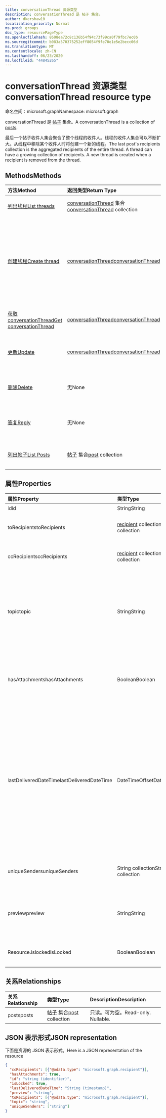 ```yaml
---
title: conversationThread 资源类型
description: conversationThread 是 帖子 集合。
author: dkershaw10
localization_priority: Normal
ms.prod: groups
doc_type: resourcePageType
ms.openlocfilehash: 8608ea72c8c136b54f94c73f99ca0f79fbc7ec0b
ms.sourcegitcommit: b083a570375252eff8054f9fe70e1e5e2becc06d
ms.translationtype: MT
ms.contentlocale: zh-CN
ms.lasthandoff: 06/23/2020
ms.locfileid: "44845265"
---
```

# <a name="conversationthread-resource-type"></a><span data-ttu-id="0f0e0-103">conversationThread 资源类型</span><span class="sxs-lookup"><span data-stu-id="0f0e0-103">conversationThread resource type</span></span>

<span data-ttu-id="0f0e0-104">命名空间：microsoft.graph</span><span class="sxs-lookup"><span data-stu-id="0f0e0-104">Namespace: microsoft.graph</span></span>

<span data-ttu-id="0f0e0-105">conversationThread 是 [帖子](post.md) 集合。</span><span class="sxs-lookup"><span data-stu-id="0f0e0-105">A conversationThread is a collection of [posts](post.md).</span></span>

<span data-ttu-id="0f0e0-p101">最后一个帖子收件人集合聚合了整个线程的收件人。线程的收件人集合可以不断扩大。从线程中移除某个收件人时将创建一个新的线程。</span><span class="sxs-lookup"><span data-stu-id="0f0e0-p101">The last post's recipients collection is the aggregated recipients of the entire thread. A thread can have a growing collection of recipients. A new thread is created when a recipient is removed from the thread.</span></span>

## <a name="methods"></a><span data-ttu-id="0f0e0-109">Methods</span><span class="sxs-lookup"><span data-stu-id="0f0e0-109">Methods</span></span>

| <span data-ttu-id="0f0e0-110">方法</span><span class="sxs-lookup"><span data-stu-id="0f0e0-110">Method</span></span>       | <span data-ttu-id="0f0e0-111">返回类型</span><span class="sxs-lookup"><span data-stu-id="0f0e0-111">Return Type</span></span>  |<span data-ttu-id="0f0e0-112">说明</span><span class="sxs-lookup"><span data-stu-id="0f0e0-112">Description</span></span>|
|:---------------|:--------|:----------|
|[<span data-ttu-id="0f0e0-113">列出线程</span><span class="sxs-lookup"><span data-stu-id="0f0e0-113">List threads</span></span>](../api/group-list-threads.md) | <span data-ttu-id="0f0e0-114">[conversationThread](conversationthread.md) 集合</span><span class="sxs-lookup"><span data-stu-id="0f0e0-114">[conversationThread](conversationthread.md) collection</span></span> |<span data-ttu-id="0f0e0-115">获取组的所有线程。</span><span class="sxs-lookup"><span data-stu-id="0f0e0-115">Get all the threads of a group.</span></span>|
|[<span data-ttu-id="0f0e0-116">创建线程</span><span class="sxs-lookup"><span data-stu-id="0f0e0-116">Create thread</span></span>](../api/group-post-threads.md) | [<span data-ttu-id="0f0e0-117">conversationThread</span><span class="sxs-lookup"><span data-stu-id="0f0e0-117">conversationThread</span></span>](conversationthread.md) |<span data-ttu-id="0f0e0-p102">通过首先创建一个线程，启动一个新对话。在组中创建新对话、对话线程和帖子。</span><span class="sxs-lookup"><span data-stu-id="0f0e0-p102">Start a new conversation by first creating a thread. A new conversation, conversation thread, and post are created in the group.</span></span>|
|[<span data-ttu-id="0f0e0-120">获取 conversationThread</span><span class="sxs-lookup"><span data-stu-id="0f0e0-120">Get conversationThread</span></span>](../api/conversationthread-get.md) | [<span data-ttu-id="0f0e0-121">conversationThread</span><span class="sxs-lookup"><span data-stu-id="0f0e0-121">conversationThread</span></span>](conversationthread.md) |<span data-ttu-id="0f0e0-122">获取属于某个组的特定线程。</span><span class="sxs-lookup"><span data-stu-id="0f0e0-122">Get a specific thread that belongs to a group.</span></span> |
|[<span data-ttu-id="0f0e0-123">更新</span><span class="sxs-lookup"><span data-stu-id="0f0e0-123">Update</span></span>](../api/conversationthread-update.md) | [<span data-ttu-id="0f0e0-124">conversationThread</span><span class="sxs-lookup"><span data-stu-id="0f0e0-124">conversationThread</span></span>](conversationthread.md)  |<span data-ttu-id="0f0e0-125">更新 conversationThread 对象</span><span class="sxs-lookup"><span data-stu-id="0f0e0-125">Update conversationThread object.</span></span> |
|[<span data-ttu-id="0f0e0-126">删除</span><span class="sxs-lookup"><span data-stu-id="0f0e0-126">Delete</span></span>](../api/conversationthread-delete.md) | <span data-ttu-id="0f0e0-127">无</span><span class="sxs-lookup"><span data-stu-id="0f0e0-127">None</span></span> |<span data-ttu-id="0f0e0-128">删除 conversationThread 对象</span><span class="sxs-lookup"><span data-stu-id="0f0e0-128">Delete conversationThread object.</span></span> |
|[<span data-ttu-id="0f0e0-129">答复</span><span class="sxs-lookup"><span data-stu-id="0f0e0-129">Reply</span></span>](../api/conversationthread-reply.md)|<span data-ttu-id="0f0e0-130">无</span><span class="sxs-lookup"><span data-stu-id="0f0e0-130">None</span></span>|<span data-ttu-id="0f0e0-131">通过新建 Post 实体答复此线程。</span><span class="sxs-lookup"><span data-stu-id="0f0e0-131">Reply to this thread by creating a new Post entity.</span></span>|
|[<span data-ttu-id="0f0e0-132">列出帖子</span><span class="sxs-lookup"><span data-stu-id="0f0e0-132">List Posts</span></span>](../api/conversationthread-list-posts.md) |<span data-ttu-id="0f0e0-133">[帖子](post.md) 集合</span><span class="sxs-lookup"><span data-stu-id="0f0e0-133">[post](post.md) collection</span></span>| <span data-ttu-id="0f0e0-134">获取指定线程的帖子。</span><span class="sxs-lookup"><span data-stu-id="0f0e0-134">Get the posts of the specified thread.</span></span> |

## <a name="properties"></a><span data-ttu-id="0f0e0-135">属性</span><span class="sxs-lookup"><span data-stu-id="0f0e0-135">Properties</span></span>
| <span data-ttu-id="0f0e0-136">属性</span><span class="sxs-lookup"><span data-stu-id="0f0e0-136">Property</span></span>              | <span data-ttu-id="0f0e0-137">类型</span><span class="sxs-lookup"><span data-stu-id="0f0e0-137">Type</span></span>                                 | <span data-ttu-id="0f0e0-138">说明</span><span class="sxs-lookup"><span data-stu-id="0f0e0-138">Description</span></span>                                                                                                                                                                                      |
|:----------------------|:-------------------------------------|:-------------------------------------------------------------------------------------------------------------------------------------------------------------------------------------------------|
| <span data-ttu-id="0f0e0-139">id</span><span class="sxs-lookup"><span data-stu-id="0f0e0-139">id</span></span>                    | <span data-ttu-id="0f0e0-140">String</span><span class="sxs-lookup"><span data-stu-id="0f0e0-140">String</span></span>                               | <span data-ttu-id="0f0e0-141">只读。</span><span class="sxs-lookup"><span data-stu-id="0f0e0-141">Read-only.</span></span>                                                                                                                                                                                       |
| <span data-ttu-id="0f0e0-142">toRecipients</span><span class="sxs-lookup"><span data-stu-id="0f0e0-142">toRecipients</span></span>          | <span data-ttu-id="0f0e0-143">[recipient](recipient.md) collection</span><span class="sxs-lookup"><span data-stu-id="0f0e0-143">[recipient](recipient.md) collection</span></span> | <span data-ttu-id="0f0e0-144">收件人：线程的收件人。</span><span class="sxs-lookup"><span data-stu-id="0f0e0-144">The To: recipients for the thread.</span></span>                                                                                                                                                               |
| <span data-ttu-id="0f0e0-145">ccRecipients</span><span class="sxs-lookup"><span data-stu-id="0f0e0-145">ccRecipients</span></span>          | <span data-ttu-id="0f0e0-146">[recipient](recipient.md) collection</span><span class="sxs-lookup"><span data-stu-id="0f0e0-146">[recipient](recipient.md) collection</span></span> | <span data-ttu-id="0f0e0-147">抄送：线程的收件人。</span><span class="sxs-lookup"><span data-stu-id="0f0e0-147">The Cc: recipients for the thread.</span></span>                                                                                                                                                               |
| <span data-ttu-id="0f0e0-148">topic</span><span class="sxs-lookup"><span data-stu-id="0f0e0-148">topic</span></span>                 | <span data-ttu-id="0f0e0-149">String</span><span class="sxs-lookup"><span data-stu-id="0f0e0-149">String</span></span>                               | <span data-ttu-id="0f0e0-p103">对话的主题。在创建对话时可设置此属性，但无法对其进行更新。</span><span class="sxs-lookup"><span data-stu-id="0f0e0-p103">The topic of the conversation. This property can be set when the conversation is created, but it cannot be updated.</span></span>                                                                              |
| <span data-ttu-id="0f0e0-152">hasAttachments</span><span class="sxs-lookup"><span data-stu-id="0f0e0-152">hasAttachments</span></span>        | <span data-ttu-id="0f0e0-153">Boolean</span><span class="sxs-lookup"><span data-stu-id="0f0e0-153">Boolean</span></span>                              | <span data-ttu-id="0f0e0-154">指示此线程中的任意帖子是否至少具有一个附件。</span><span class="sxs-lookup"><span data-stu-id="0f0e0-154">Indicates whether any of the posts within this thread has at least one attachment.</span></span>                                                                                                               |
| <span data-ttu-id="0f0e0-155">lastDeliveredDateTime</span><span class="sxs-lookup"><span data-stu-id="0f0e0-155">lastDeliveredDateTime</span></span> | <span data-ttu-id="0f0e0-156">DateTimeOffset</span><span class="sxs-lookup"><span data-stu-id="0f0e0-156">DateTimeOffset</span></span>                       | <span data-ttu-id="0f0e0-p104">时间戳类型表示使用 ISO 8601 格式的日期和时间信息，并且始终处于 UTC 时间。例如，2014 年 1 月 1 日午夜 UTC 如下所示：`'2014-01-01T00:00:00Z'`</span><span class="sxs-lookup"><span data-stu-id="0f0e0-p104">The Timestamp type represents date and time information using ISO 8601 format and is always in UTC time. For example, midnight UTC on Jan 1, 2014 would look like this: `'2014-01-01T00:00:00Z'`</span></span> |
| <span data-ttu-id="0f0e0-159">uniqueSenders</span><span class="sxs-lookup"><span data-stu-id="0f0e0-159">uniqueSenders</span></span>         | <span data-ttu-id="0f0e0-160">String collection</span><span class="sxs-lookup"><span data-stu-id="0f0e0-160">String collection</span></span>                    | <span data-ttu-id="0f0e0-161">向此线程发送邮件的所有用户。</span><span class="sxs-lookup"><span data-stu-id="0f0e0-161">All the users that sent a message to this thread.</span></span>                                                                                                                                                |
| <span data-ttu-id="0f0e0-162">preview</span><span class="sxs-lookup"><span data-stu-id="0f0e0-162">preview</span></span>               | <span data-ttu-id="0f0e0-163">String</span><span class="sxs-lookup"><span data-stu-id="0f0e0-163">String</span></span>                               | <span data-ttu-id="0f0e0-164">本对话中最新帖子的正文中的简短摘要。</span><span class="sxs-lookup"><span data-stu-id="0f0e0-164">A short summary from the body of the latest post in this conversation.</span></span>                                                                                                                           |
| <span data-ttu-id="0f0e0-165">Resource.islocked</span><span class="sxs-lookup"><span data-stu-id="0f0e0-165">isLocked</span></span>              | <span data-ttu-id="0f0e0-166">Boolean</span><span class="sxs-lookup"><span data-stu-id="0f0e0-166">Boolean</span></span>                              | <span data-ttu-id="0f0e0-167">指示线程是否已锁定。</span><span class="sxs-lookup"><span data-stu-id="0f0e0-167">Indicates if the thread is locked.</span></span>                                                                                                                                                               |

## <a name="relationships"></a><span data-ttu-id="0f0e0-168">关系</span><span class="sxs-lookup"><span data-stu-id="0f0e0-168">Relationships</span></span>
| <span data-ttu-id="0f0e0-169">关系</span><span class="sxs-lookup"><span data-stu-id="0f0e0-169">Relationship</span></span> | <span data-ttu-id="0f0e0-170">类型</span><span class="sxs-lookup"><span data-stu-id="0f0e0-170">Type</span></span>   |<span data-ttu-id="0f0e0-171">Description</span><span class="sxs-lookup"><span data-stu-id="0f0e0-171">Description</span></span>|
|:---------------|:--------|:----------|
|<span data-ttu-id="0f0e0-172">posts</span><span class="sxs-lookup"><span data-stu-id="0f0e0-172">posts</span></span>|<span data-ttu-id="0f0e0-173">[帖子](post.md) 集合</span><span class="sxs-lookup"><span data-stu-id="0f0e0-173">[post](post.md) collection</span></span>| <span data-ttu-id="0f0e0-p105">只读。可为空。</span><span class="sxs-lookup"><span data-stu-id="0f0e0-p105">Read-only. Nullable.</span></span>|

## <a name="json-representation"></a><span data-ttu-id="0f0e0-176">JSON 表示形式</span><span class="sxs-lookup"><span data-stu-id="0f0e0-176">JSON representation</span></span>

<span data-ttu-id="0f0e0-177">下面是资源的 JSON 表示形式。</span><span class="sxs-lookup"><span data-stu-id="0f0e0-177">Here is a JSON representation of the resource</span></span>

<!--{
  "blockType": "resource",
  "optionalProperties": [
    "posts"
  ],
  "keyProperty": "id",
  "baseType": "microsoft.graph.entity",
  "@odata.type": "microsoft.graph.conversationThread",
  "@odata.annotations": [
    {
      "property": "posts",
      "capabilities": {
        "changeTracking": false,
        "deletable": false,
        "insertable": false,
        "searchable": false,
        "updatable": false
      }
    }
  ]
}-->

```json
{
  "ccRecipients": [{"@odata.type": "microsoft.graph.recipient"}],
  "hasAttachments": true,
  "id": "string (identifier)",
  "isLocked": true,
  "lastDeliveredDateTime": "String (timestamp)",
  "preview": "string",
  "toRecipients": [{"@odata.type": "microsoft.graph.recipient"}],
  "topic": "string",
  "uniqueSenders": ["string"]
}

```


<!-- uuid: 8fcb5dbc-d5aa-4681-8e31-b001d5168d79
2015-10-25 14:57:30 UTC -->
<!-- {
  "type": "#page.annotation",
  "description": "conversationThread resource",
  "keywords": "",
  "section": "documentation",
  "tocPath": ""
}-->
